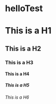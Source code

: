 # helloTest
# This is a H1
## This is a H2
### This is a H3
#### This is a H4
##### This is a H5
###### This is a H6
